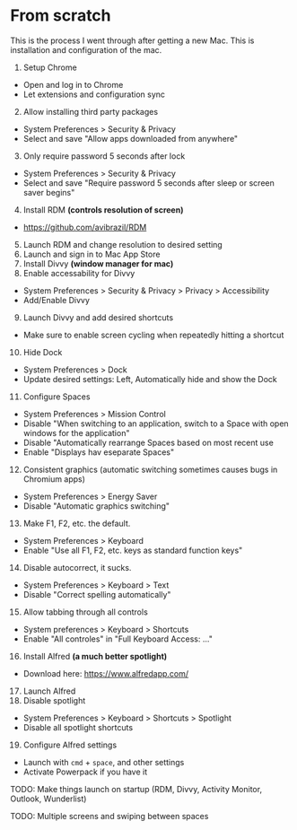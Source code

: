 # From scratch

This is the process I went through after getting a new Mac. This is installation and configuration of the mac.

1. Setup Chrome
  - Open and log in to Chrome
  - Let extensions and configuration sync
2. Allow installing third party packages
  - System Preferences > Security & Privacy
  - Select and save "Allow apps downloaded from anywhere"
3. Only require password 5 seconds after lock
  - System Preferences > Security & Privacy
  - Select and save "Require password 5 seconds after sleep or screen saver begins"
4. Install RDM __(controls resolution of screen)__
  - https://github.com/avibrazil/RDM
5. Launch RDM and change resolution to desired setting
6. Launch and sign in to Mac App Store
7. Install Divvy __(window manager for mac)__
8. Enable accessability for Divvy
  - System Preferences > Security & Privacy > Privacy > Accessibility
  - Add/Enable Divvy
9. Launch Divvy and add desired shortcuts
  - Make sure to enable screen cycling when repeatedly hitting a shortcut
10. Hide Dock
  - System Preferences > Dock
  - Update desired settings: Left, Automatically hide and show the Dock
11. Configure Spaces
  - System Preferences > Mission Control
  - Disable "When switching to an application, switch to a Space with open windows for the application"
  - Disable "Automatically rearrange Spaces based on most recent use
  - Enable "Displays hav eseparate Spaces"
12. Consistent graphics (automatic switching sometimes causes bugs in Chromium apps)
  - System Preferences > Energy Saver
  - Disable "Automatic graphics switching"
13. Make F1, F2, etc. the default.
  - System Preferences > Keyboard
  - Enable "Use all F1, F2, etc. keys as standard function keys"
14. Disable autocorrect, it sucks.
  - System Preferences > Keyboard > Text
  - Disable "Correct spelling automatically"
15. Allow tabbing through all controls
  - System preferences > Keyboard > Shortcuts
  - Enable "All controles" in "Full Keyboard Access: ..."
16. Install Alfred __(a much better spotlight)__
  - Download here: https://www.alfredapp.com/
17. Launch Alfred
18. Disable spotlight
  - System Preferences > Keyboard > Shortcuts > Spotlight
  - Disable all spotlight shortcuts
19. Configure Alfred settings
  - Launch with `cmd` + `space`, and other settings
  - Activate Powerpack if you have it
  
TODO: Make things launch on startup (RDM, Divvy, Activity Monitor, Outlook, Wunderlist)

TODO: Multiple screens and swiping between spaces
  
